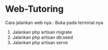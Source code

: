 # Web-Tutoring

Cara jalankan web nya : 
Buka pada terminal nya
1. Jalankan php artisan migrate
2. Jalankan php artisan db:seed
3. Jalankan php artisan serve
